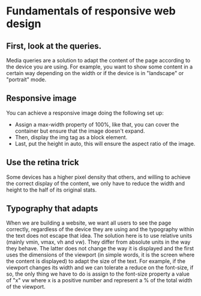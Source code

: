 # Fundamentals of responsive web design

## First, look at the queries.

Media queries are a solution to adapt the content of the page according to the device you are using.
For example, you want to show some content in a certain way depending on the width or if the device is in "landscape" or "portrait" mode.

## Responsive image

You can achieve a responsive image doing the following set up:
- Assign a max-width property of 100%, like that, you can cover the container but ensure that the image doesn't expand.
- Then, display the img tag as a block element.
- Last, put the height in auto, this will ensure the aspect ratio of the image.

## Use the retina trick

Some devices has a higher pixel density that others, and willing to achieve the correct display of the content, we only have to reduce the width and height to the half of its original stats.

## Typography that adapts 

When we are building a website, we want all users to see the page correctly, regardless of the device they are using and the typography within the text does not escape that idea. The solution here is to use relative units (mainly vmin, vmax, vh and vw). They differ from absolute units in the way they behave. The latter does not change the way it is displayed and the first uses the dimensions of the viewport (in simple words, it is the screen where the content is displayed) to adapt the size of the text. For example, if the viewport changes its width and we can tolerate a reduce on the font-size, if so, the only thing we have to do is assign to the font-size property a value of "x" vw where x is a positive number and represent a % of the total width of the viewport.
